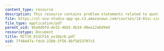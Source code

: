 ```yaml
---
content_type: resource
description: This resource contains problem statements related to quotient rule.
file: https://ol-ocw-studio-app-qa.s3.amazonaws.com/courses/18-01sc-single-variable-calculus-fall-2010/7f48447afdcb22803f568bf5653707c5_MIT18_01SCF10_ex10prb.pdf
file_type: application/pdf
parent_uid: 94a0d0fd-de32-4bb5-4b34-d0ea12a6d94d
resourcetype: Document
title: MIT18_01SCF10_ex10prb.pdf
uid: 7f48447a-fdcb-2280-3f56-8bf5653707c5
---
```

